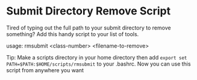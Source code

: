 # Submit Directory Remove Script

Tired of typing out the full path to your submit directory to remove something?
Add this handy script to your list of tools.

usage: rmsubmit \<class-number\> \<filename-to-remove\>

Tip: 
Make a scripts directory in your home directory
then add `export set PATH=$PATH:$HOME/scripts/rmsubmit` to your .bashrc.
Now you can use this script from anywhere you want
